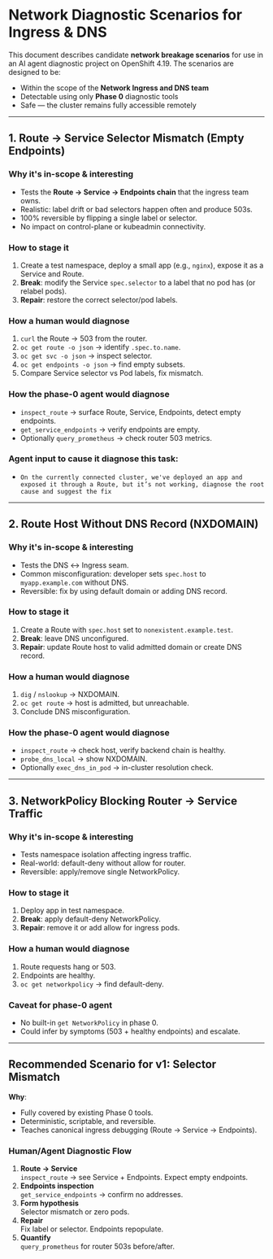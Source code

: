 # Network Diagnostic Scenarios for Ingress & DNS

This document describes candidate **network breakage scenarios** for use in an AI agent diagnostic project on OpenShift 4.19. The scenarios are designed to be:
- Within the scope of the **Network Ingress and DNS team**
- Detectable using only **Phase 0** diagnostic tools
- Safe — the cluster remains fully accessible remotely

---

## 1. Route → Service Selector Mismatch (Empty Endpoints)

### Why it's in-scope & interesting
- Tests the **Route → Service → Endpoints chain** that the ingress team owns.
- Realistic: label drift or bad selectors happen often and produce 503s.
- 100% reversible by flipping a single label or selector.
- No impact on control-plane or kubeadmin connectivity.

### How to stage it
1. Create a test namespace, deploy a small app (e.g., `nginx`), expose it as a Service and Route.
2. **Break**: modify the Service `spec.selector` to a label that no pod has (or relabel pods).
3. **Repair**: restore the correct selector/pod labels.

### How a human would diagnose
1. `curl` the Route → 503 from the router.
2. `oc get route -o json` → identify `.spec.to.name`.
3. `oc get svc -o json` → inspect selector.
4. `oc get endpoints -o json` → find empty subsets.
5. Compare Service selector vs Pod labels, fix mismatch.

### How the phase-0 agent would diagnose
- `inspect_route` → surface Route, Service, Endpoints, detect empty endpoints.
- `get_service_endpoints` → verify endpoints are empty.
- Optionally `query_prometheus` → check router 503 metrics.

### Agent input to cause it diagnose this task:
- `On the currently connected cluster, we've deployed an app and exposed it through a Route, but it’s not working, diagnose the root cause and suggest the fix`
---

## 2. Route Host Without DNS Record (NXDOMAIN)

### Why it's in-scope & interesting
- Tests the DNS ↔ Ingress seam.
- Common misconfiguration: developer sets `spec.host` to `myapp.example.com` without DNS.
- Reversible: fix by using default domain or adding DNS record.

### How to stage it
1. Create a Route with `spec.host` set to `nonexistent.example.test`.
2. **Break**: leave DNS unconfigured.
3. **Repair**: update Route host to valid admitted domain or create DNS record.

### How a human would diagnose
1. `dig` / `nslookup` → NXDOMAIN.
2. `oc get route` → host is admitted, but unreachable.
3. Conclude DNS misconfiguration.

### How the phase-0 agent would diagnose
- `inspect_route` → check host, verify backend chain is healthy.
- `probe_dns_local` → show NXDOMAIN.
- Optionally `exec_dns_in_pod` → in-cluster resolution check.

---

## 3. NetworkPolicy Blocking Router → Service Traffic

### Why it's in-scope & interesting
- Tests namespace isolation affecting ingress traffic.
- Real-world: default-deny without allow for router.
- Reversible: apply/remove single NetworkPolicy.

### How to stage it
1. Deploy app in test namespace.
2. **Break**: apply default-deny NetworkPolicy.
3. **Repair**: remove it or add allow for ingress pods.

### How a human would diagnose
1. Route requests hang or 503.
2. Endpoints are healthy.
3. `oc get networkpolicy` → find default-deny.

### Caveat for phase-0 agent
- No built-in `get NetworkPolicy` in phase 0.
- Could infer by symptoms (503 + healthy endpoints) and escalate.

---

## Recommended Scenario for v1: Selector Mismatch

**Why**:  
- Fully covered by existing Phase 0 tools.  
- Deterministic, scriptable, and reversible.  
- Teaches canonical ingress debugging (Route → Service → Endpoints).

### Human/Agent Diagnostic Flow
1. **Route → Service**  
   `inspect_route` → see Service + Endpoints. Expect empty endpoints.
2. **Endpoints inspection**  
   `get_service_endpoints` → confirm no addresses.
3. **Form hypothesis**  
   Selector mismatch or zero pods.
4. **Repair**  
   Fix label or selector. Endpoints repopulate.
5. **Quantify**  
   `query_prometheus` for router 503s before/after.
